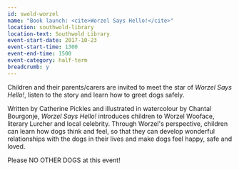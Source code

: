```yaml
---
id: swold-worzel
name: "Book launch: <cite>Worzel Says Hello!</cite>"
location: southwold-library
location-text: Southwold Library
event-start-date: 2017-10-23
event-start-time: 1300
event-end-time: 1500
event-category: half-term
breadcrumb: y
---
```


Children and their parents/carers are invited to meet the star of <cite>Worzel Says Hello!</cite>, listen to the story and learn how to greet dogs safely.

Written by Catherine Pickles and illustrated in watercolour by Chantal Bourgonje, <cite>Worzel Says Hello!</cite> introduces children to Worzel Wooface, literary Lurcher and local celebrity. Through Worzel's perspective, children can learn how dogs think and feel, so that they can develop wonderful relationships with the dogs in their lives and make dogs feel happy, safe and loved.

Please NO OTHER DOGS at this event!
